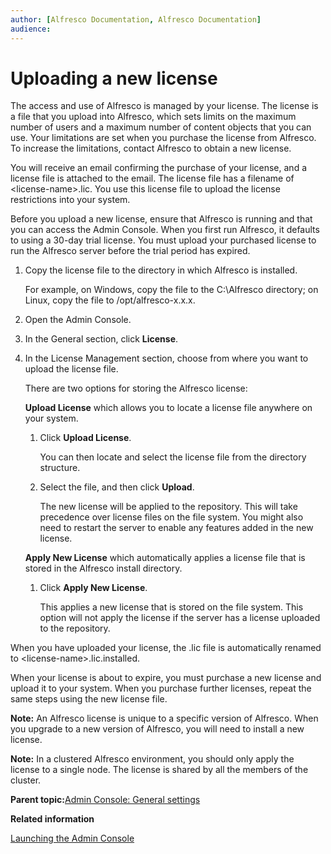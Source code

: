 ```yaml
---
author: [Alfresco Documentation, Alfresco Documentation]
audience: 
---
```


# Uploading a new license

The access and use of Alfresco is managed by your license. The license is a file that you upload into Alfresco, which sets limits on the maximum number of users and a maximum number of content objects that you can use. Your limitations are set when you purchase the license from Alfresco. To increase the limitations, contact Alfresco to obtain a new license.

You will receive an email confirming the purchase of your license, and a license file is attached to the email. The license file has a filename of <license-name\>.lic. You use this license file to upload the license restrictions into your system.

Before you upload a new license, ensure that Alfresco is running and that you can access the Admin Console. When you first run Alfresco, it defaults to using a 30-day trial license. You must upload your purchased license to run the Alfresco server before the trial period has expired.

1.  Copy the license file to the directory in which Alfresco is installed.

    For example, on Windows, copy the file to the C:\\Alfresco directory; on Linux, copy the file to /opt/alfresco-x.x.x.

2.  Open the Admin Console.

3.  In the General section, click **License**.

4.  In the License Management section, choose from where you want to upload the license file.

    There are two options for storing the Alfresco license:

    **Upload License** which allows you to locate a license file anywhere on your system.

    1.  Click **Upload License**.

        You can then locate and select the license file from the directory structure.

    2.  Select the file, and then click **Upload**.

        The new license will be applied to the repository. This will take precedence over license files on the file system. You might also need to restart the server to enable any features added in the new license.

    **Apply New License** which automatically applies a license file that is stored in the Alfresco install directory.

    1.  Click **Apply New License**.

        This applies a new license that is stored on the file system. This option will not apply the license if the server has a license uploaded to the repository.


When you have uploaded your license, the .lic file is automatically renamed to <license-name\>.lic.installed.

When your license is about to expire, you must purchase a new license and upload it to your system. When you purchase further licenses, repeat the same steps using the new license file.

**Note:** An Alfresco license is unique to a specific version of Alfresco. When you upgrade to a new version of Alfresco, you will need to install a new license.

**Note:** In a clustered Alfresco environment, you should only apply the license to a single node. The license is shared by all the members of the cluster.

**Parent topic:**[Admin Console: General settings](../concepts/adminconsole-general.md)

**Related information**  


[Launching the Admin Console](adminconsole-open.md)

